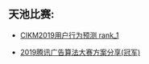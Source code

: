 ## 天池比赛:
+ [CIKM2019用户行为预测 rank_1](https://tianchi.aliyun.com/notebook-ai/detail?postId=81672)
 
+ [2019腾讯广告算法大赛方案分享(冠军)](https://zhuanlan.zhihu.com/p/73062485)
